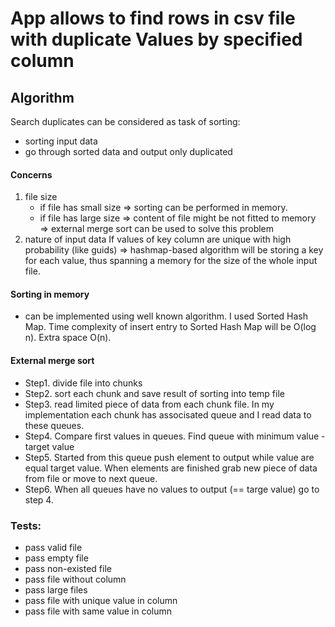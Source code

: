 # App allows to find rows in csv file with duplicate Values by specified column 

## Algorithm
Search duplicates can be considered as task of sorting:
- sorting input data
- go through sorted data and output only duplicated

#### Concerns
1. file size 
   - if file has small size => sorting can be performed in memory. 
   - if file has large size => content of file might be not fitted to memory => external merge sort can be used to solve this problem
2. nature of input data
    If values of key column are unique with high probability (like guids) =>  hashmap-based algorithm will be storing a key for each value, thus spanning a memory for the size of the whole input file.
    
#### Sorting in memory
- can be implemented using well known algorithm. 
I used Sorted Hash Map. Time complexity of insert entry to Sorted Hash Map will be O(log n). Extra space O(n). 

#### External merge sort
- Step1. divide file into chunks
- Step2. sort each chunk and save result of sorting into temp file
- Step3. read limited piece of data from each chunk file. In my implementation each chunk has associsated queue and I read data to these queues.
- Step4. Compare first values in queues. Find queue with minimum value - target value
- Step5. Started from this queue push element to output while value are equal target value. When elements are finished grab new piece of data from file or move to next queue. 
- Step6. When all queues have no values to output (== targe value) go to step 4. 

### Tests:
- pass valid file 
- pass empty file
- pass non-existed file
- pass file without column
- pass large files
- pass file with unique value in column
- pass file with same value in column